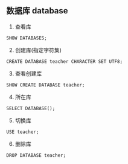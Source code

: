 ## 数据库 database

1. 查看库
```
SHOW DATABASES;
```

2. 创建库(指定字符集)
```
CREATE DATABASE teacher CHARACTER SET UTF8;
```

3. 查看创建库
```
SHOW CREATE DATABASE teacher;
```

4. 所在库
```
SELECT DATABASE();
```

5. 切换库
```
USE teacher;
```

6. 删除库
```
DROP DATABASE teacher;
```
